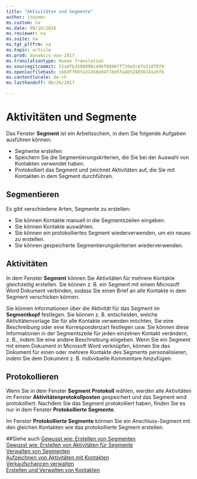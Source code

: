 ```yaml
---
title: "Aktivitäten und Segmente"
author: jswymer
ms.custom: na
ms.date: 09/16/2016
ms.reviewer: na
ms.suite: na
ms.tgt_pltfrm: na
ms.topic: article
ms.prod: dynamics-nav-2017
ms.translationtype: Human Translation
ms.sourcegitcommit: 51adfb3588099c496f0946ff71da5c6fe518f070
ms.openlocfilehash: c66dff69fa31458e94f7de5fa4b524656141a5f6
ms.contentlocale: de-ch
ms.lasthandoff: 06/26/2017

---
```

# <a name="interactions-and-segments"></a>Aktivitäten und Segmente
Das Fenster **Segment** ist ein Arbeitsschein, in dem Sie folgende Aufgaben ausführen können:

* Segmente erstellen
* Speichern Sie die Segmentierungskriterien, die Sie bei der Auswahl von Kontakten verwendet haben.
* Protokolliert das Segment und zeichnet Aktivitäten auf, die Sie mit Kontakten in dem Segment durchführen.

## <a name="segmenting"></a>Segmentieren
Es gibt verschiedene Arten, Segmente zu erstellen:

* Sie können Kontakte manuell in die Segmentszeilen eingeben.
* Sie können Kontakte auswählen.
* Sie können ein protokolliertes Segment wiederverwenden, um ein neues zu erstellen.
* Sie können gespeicherte Segmentierungskriterien wiederverwenden.

## <a name="interactions"></a>Aktivitäten
In dem Fenster **Segment** können Sie Aktivitäten für mehrere Kontakte gleichzeitig erstellen. Sie können z. B. ein Segment mit einem Microsoft Word Dokument verbinden, sodass Sie einen Brief an alle Kontakte in dem Segment verschicken können.

Sie können Informationen über die Aktivität für das Segment im **Segmentkopf** festlegen. Sie können z. B. entscheiden, welche Aktivitätenvorlage Sie für alle Kontakte verwenden möchten, Sie eine Beschreibung oder eine Korrespondenzart festlegen usw. Sie können diese Informationen in der Segmentszeile für jeden einzelnen Kontakt verändern, z. B., indem Sie eine andere Beschreibung eingeben. Wenn Sie ein Segment mit einem Dokument in Microsoft Word verknüpfen, können Sie das Dokument für einen oder mehrere Kontakte des Segments personalisieren, indem Sie dem Dokument z. B. individuelle Kommentare hinzufügen.

## <a name="logging"></a>Protokollieren
Wenn Sie in dem Fenster **Segment** **Protokoll** wählen, werden alle Aktivitäten im Fenster **Aktivitätenprotokollposten** gespeichert und das Segment wird protokolliert. Nachdem Sie das Segment protokolliert haben, finden Sie es nur in dem Fenster **Protokollierte Segmente**.

Im Fenster **Protokollierte Segmente** können Sie ein Anschluss-Segment mit den gleichen Kontakten wie das protokollierte Segment erstellen.


##<a name="see-also"></a>Siehe auch
[Gewusst wie: Erstellen von Segmenten](marketing-how-create-segment.md)  
[Gewusst wie: Erstellen von Aktivitäten für Segmente](marketing-how-create-interactions.md)  
[Verwalten von Segmenten](marketing-segments.md)  
[Aufzeichnen von Aktivitäten mit Kontakten](marketing-interactions.md)  
[Verkaufschancen verwalten](marketing-manage-sales-opportunities.md)  
[Erstellen und Verwalten von Kontakten](marketing-contacts.md)

